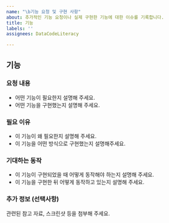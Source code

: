 ```yaml
---
name: "\b기능 요청 및 구현 사항"
about: 추가적인 기능 요청이나 실제 구현한 기능에 대한 이슈를 기록합니다.
title: 기능
labels: ''
assignees: DataCodeLiteracy

---
```


## 기능

### 요청 내용

- 어떤 기능이 필요한지 설명해 주세요.
- 어떤 기능을 구현했는지 설명해 주세요.

### 필요 이유

- 이 기능이 왜 필요한지 설명해 주세요.
- 이 기능을 어떤 방식으로 구현했는지 설명해주세요.

### 기대하는 동작

- 이 기능이 구현되었을 때 어떻게 동작해야 하는지 설명해 주세요.
- 이 기능을 구현한 뒤 어떻게 동작하고 있는지 설명해 주세요.

### 추가 정보 (선택사항)

관련된 참고 자료, 스크린샷 등을 첨부해 주세요.
